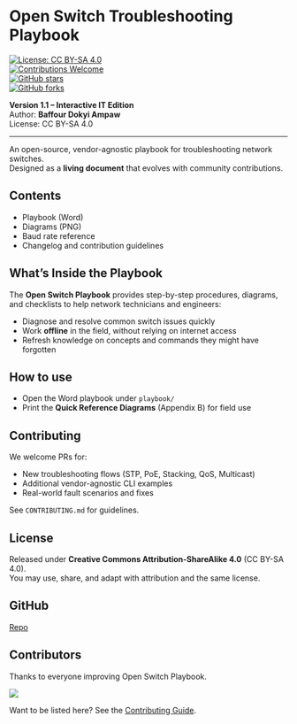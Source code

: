 # Open Switch Troubleshooting Playbook

[![License: CC BY-SA 4.0](https://img.shields.io/badge/License-CC%20BY--SA%204.0-lightgrey.svg)](https://creativecommons.org/licenses/by-sa/4.0/)  
[![Contributions Welcome](https://img.shields.io/badge/Contributions-Welcome-brightgreen.svg)](CONTRIBUTING.md)  
[![GitHub stars](https://img.shields.io/github/stars/Baffoura30/open-switch-playbook.svg?style=social)](https://github.com/Baffoura30/open-switch-playbook/stargazers)  
[![GitHub forks](https://img.shields.io/github/forks/Baffoura30/open-switch-playbook.svg?style=social)](https://github.com/Baffoura30/open-switch-playbook/network/members)  

**Version 1.1 – Interactive IT Edition**  
Author: **Baffour Dokyi Ampaw**  
License: CC BY-SA 4.0

---

An open-source, vendor-agnostic playbook for troubleshooting network switches.  
Designed as a **living document** that evolves with community contributions.

## Contents
- Playbook (Word)
- Diagrams (PNG)
- Baud rate reference
- Changelog and contribution guidelines

## What’s Inside the Playbook  

The **Open Switch Playbook** provides step-by-step procedures, diagrams, and checklists to help network technicians and engineers:  
- Diagnose and resolve common switch issues quickly  
- Work **offline** in the field, without relying on internet access  
- Refresh knowledge on concepts and commands they might have forgotten  

## How to use
- Open the Word playbook under `playbook/`
- Print the **Quick Reference Diagrams** (Appendix B) for field use

## Contributing
We welcome PRs for:
- New troubleshooting flows (STP, PoE, Stacking, QoS, Multicast)
- Additional vendor-agnostic CLI examples
- Real-world fault scenarios and fixes

See `CONTRIBUTING.md` for guidelines.

## License
Released under **Creative Commons Attribution-ShareAlike 4.0** (CC BY-SA 4.0).  
You may use, share, and adapt with attribution and the same license.

## GitHub
[Repo](https://github.com/Baffoura30/open-switch-playbook/)

## Contributors  

Thanks to everyone improving Open Switch Playbook.  

<a href="https://github.com/Baffoura30/open-switch-playbook/graphs/contributors">
  <img src="https://contrib.rocks/image?repo=Baffoura30/open-switch-playbook" />
</a>  

Want to be listed here? See the [Contributing Guide](CONTRIBUTING.md).
